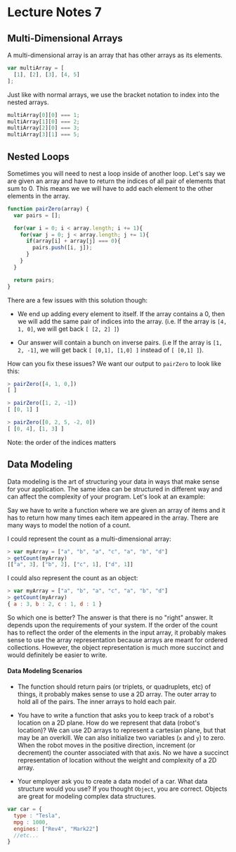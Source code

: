 # Lecture Notes 7

## Multi-Dimensional Arrays

A multi-dimensional array is an array that has other arrays as its elements.

```javascript
var multiArray = [
  [1], [2], [3], [4, 5]
];
```

Just like with normal arrays, we use the bracket notation to index into the
nested arrays.

```javascript
multiArray[0][0] === 1;
multiArray[1][0] === 2;
multiArray[2][0] === 3;
multiArray[3][1] === 5;
```

## Nested Loops

Sometimes you will need to nest a loop inside of another loop. Let's say we are
given an array and have to return the indices of all pair of elements that sum
to 0. This means we we will have to add each element to the other elements in
the array.

```javascript
function pairZero(array) {
  var pairs = [];

  for(var i = 0; i < array.length; i += 1){
    for(var j = 0; j < array.length; j += 1){
      if(array[i] + array[j] === 0){
        pairs.push([i, j]);
      }
    }
  }

  return pairs;
}
```

There are a few issues with this solution though:

* We end up adding every element to itself. If the array contains a 0, then we
will add the same pair of indices into the array. (i.e. If the array is
  `[4, 1, 0]`, we will get back `[ [2, 2] ]`)

* Our answer will contain a bunch on inverse pairs. (i.e If the array is
  `[1, 2, -1]`, we will get back `[ [0,1], [1,0] ]` instead of `[ [0,1] ]`).

How can you fix these issues? We want our output to `pairZero` to look like this:

```js
> pairZero([4, 1, 0,])
[ ]

> pairZero([1, 2, -1])
[ [0, 1] ]

> pairZero([0, 2, 5, -2, 0])
[ [0, 4], [1, 3] ]
```

Note: the order of the indices matters

## Data Modeling

Data modeling is the art of structuring your data in ways that make sense for your application. The same idea can be structured in different way and can affect the complexity of your program. Let's look at an example:

Say we have to write a function where we are given an array of items and it has to return how many times each item appeared in the array. There are many ways to model the notion of a count.

I could represent the count as a multi-dimensional array:

```js
> var myArray = ["a", "b", "a", "c", "a", "b", "d"]
> getCount(myArray)
[["a", 3], ["b", 2], ["c", 1], ["d", 1]]
```

I could also represent the count as an object:

```js
> var myArray = ["a", "b", "a", "c", "a", "b", "d"]
> getCount(myArray)
{ a : 3, b : 2, c : 1, d : 1 }
```

So which one is better? The answer is that there is no "right" answer. It depends upon the requirements of your system. If the order of the count has to reflect the order of the elements in the input array, it probably makes sense to use the array representation because arrays are meant for ordered collections. However, the object representation is much more succinct and would definitely be easier to write.

#### Data Modeling Scenarios

*  The function should return pairs (or triplets, or quadruplets, etc) of things, it probably makes sense to use a 2D array. The outer array to hold all of the pairs. The inner arrays to hold each pair.

* You have to write a function that asks you to keep track of a robot's location on a 2D plane. How do we represent that data (robot's location)? We can use 2D arrays to represent a cartesian plane, but that may be an overkill. We can also initialize two variables (`x` and `y`) to zero. When the robot moves in the positive direction, increment (or decrement) the counter associated with that axis. No we have a succinct representation of location without the weight and complexity of a 2D array.

* Your employer ask you to create a data model of a car. What data structure would you use? If you thought `Object`, you are correct. Objects are great for modeling complex data structures.

```js
var car = {
  type : "Tesla",
  mpg : 1000,
  engines: ["Rev4", "Mark22"]
  //etc...
}
```
